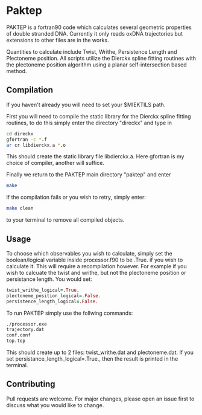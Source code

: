 # Paktep

PAKTEP is a fortran90 code which calculates several geometric properties of double stranded DNA. Currently it only reads oxDNA trajectories but extensions to other files are in the works.

Quantities to calculate include Twist, Writhe, Persistence Length and Plectoneme position. All scripts utilize the Dierckx spline fitting routines with the plectoneme position algorithm using a planar self-intersection based method. 

## Compilation
If you haven't already you will need to set your $MIEKTILS path.

First you will need to compile the static library for the Dierckx spline fitting routines, to do this simply enter the directory "direckx" and type in 
```bash
cd direckx
gfortran -c *.f
ar cr libdierckx.a *.o
```

This should create the static library file libdierckx.a. Here gfortran is my choice of compiler, another will suffice.

Finally we return to the PAKTEP main directory "paktep" and enter 
```bash
make
```

If the compilation fails or you wish to retry, simply enter:
```bash
make clean
```
to your terminal to remove all compiled objects.


## Usage
To choose which observables you wish to calculate, simply set the boolean/logical variable inside processor.f90 to be .True. if you wish to calculate it. This will require a recompilation however. For example if you wish to calcuate the twist and writhe, but not the plectoneme position or persistance length. You would set:

```fortran
twist_writhe_logical=.True.
plectoneme_position_logical=.False.
persistence_length_logical=.False.
```

To run PAKTEP simply use the follwing commands:

```bash
./processor.exe
trajectory.dat
conf.conf
top.top
```
This should create up to 2 files: twist_writhe.dat and plectoneme.dat. If you set persistance_length_logical=.True., then the result is printed in the terminal.

## Contributing
Pull requests are welcome. For major changes, please open an issue first to discuss what you would like to change.

